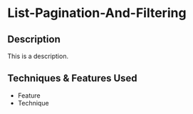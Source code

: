 # List-Pagination-And-Filtering

## Description

This is a description. 

## Techniques & Features Used

* Feature
* Technique 
